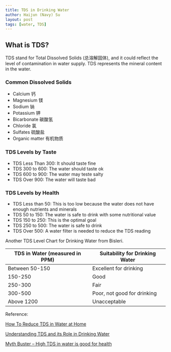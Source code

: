 ```yaml
---
title: TDS in Drinking Water
author: Haijun (Navy) Su
layout: post
tags: [water, TDS]
---
```


## What is TDS?

TDS stand for Total Dissolved Solids (总溶解固体), and it could reflect the level of contamination in water supply. TDS represents the mineral content in the water.


### Common Dissolved Solids

* Calcium 钙 
* Magnesium 镁 
* Sodium 钠
* Potassium 钾 
* Bicarbonate 碳酸氢
* Chloride 氯
* Sulfates 硫酸盐
* Organic matter 有机物质

### TDS Levels by Taste

* TDS Less Than 300: It should taste fine
* TDS 300 to 600: The water should taste ok
* TDS 600 to 900: The water may teste salty
* TDS Over 900: The water will taste bad

### TDS Levels by Health

* TDS Less than 50: This is too low because the water does not have enough nutrients and minerals
* TDS 50 to 150: The water is safe to drink with some nutritional value
* TDS 150 to 250: This is the optimal goal
* TDS 250 to 500: The water is safe to drink
* TDS Over 500: A water filter is needed to reduce the TDS reading

Another TDS Level Chart for Drinking Water from Bisleri.

TDS in Water (measured in PPM) | Suitability for Drinking Water
--- | ---
Between 50-150 | Excellent for drinking
150-250 | Good
250-300 | Fair
300-500 | Poor, not good for drinking
Above 1200 | Unacceptable


Reference: 

[How To Reduce TDS in Water at Home](https://dropconnect.com/how-to-reduce-tds-in-water/)

[Understanding TDS and its Role in Drinking Water](https://www.bisleri.com/blog-detail/understanding-tds-and-its-role-in-drinking-water)

[Myth Buster – High TDS in water is good for health](https://www.pureitwater.com/blog/post/myth-buster-high-tds-in-water-is-good-for-health)
